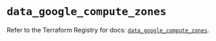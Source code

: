 # `data_google_compute_zones`

Refer to the Terraform Registry for docs: [`data_google_compute_zones`](https://registry.terraform.io/providers/hashicorp/google/6.49.3/docs/data-sources/compute_zones).
